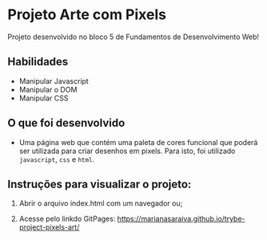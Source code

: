 # Projeto Arte com Pixels
Projeto desenvolvido no bloco 5 de Fundamentos de Desenvolvimento Web!


## Habilidades

- Manipular Javascript
- Manipular o DOM
- Manipular CSS


## O que foi desenvolvido

- Uma página web que contém uma paleta de cores funcional que poderá ser utilizada para criar desenhos em pixels. Para isto, foi utilizado `javascript`, `css` e `html`.


## Instruções para visualizar o projeto:

1. Abrir o arquivo index.html com um navegador ou;

2. Acesse pelo linkdo GitPages: https://marianasaraiva.github.io/trybe-project-pixels-art/

